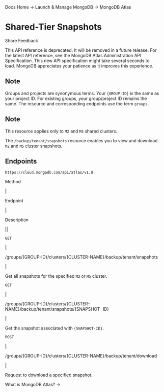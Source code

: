 Docs Home → Launch & Manage MongoDB → MongoDB Atlas

# Shared-Tier Snapshots

Share Feedback

This API reference is deprecated. It will be removed in a future release. For
the latest API reference, see the MongoDB Atlas Administration API
Specification. This new API specification might take several seconds to load.
MongoDB appreciates your patience as it improves this experience.

## Note

Groups and projects are synonymous terms. Your `{GROUP-ID}` is the same as
your project ID. For existing groups, your group/project ID remains the same.
The resource and corresponding endpoints use the term `groups`.

## Note

This resource applies only to `M2` and `M5` shared clusters.

The `/backup/tenant/snapshots` resource enables you to view and download `M2`
and `M5` cluster snapshots.

## Endpoints

`https://cloud.mongodb.com/api/atlas/v1.0`

Method

|

Endpoint

|

Description  
  
||  
  
`GET`

|

/groups/{GROUP-ID}/clusters/{CLUSTER-NAME}/backup/tenant/snapshots

|

Get all snapshots for the specified `M2` or `M5` cluster.  
  
`GET`

|

/groups/{GROUP-ID}/clusters/{CLUSTER-NAME}/backup/tenant/snapshots/{SNAPSHOT-
ID}

|

Get the snapshot associated with `{SNAPSHOT-ID}`.  
  
`POST`

|

/groups/{GROUP-ID}/clusters/{CLUSTER-NAME}/backup/tenant/download

|

Request to download a specified snapshot.  
  
What is MongoDB Atlas? →

